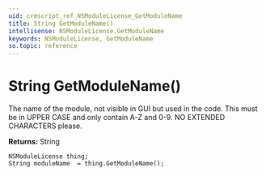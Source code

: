 ```yaml
---
uid: crmscript_ref_NSModuleLicense_GetModuleName
title: String GetModuleName()
intellisense: NSModuleLicense.GetModuleName
keywords: NSModuleLicense, GetModuleName
so.topic: reference
---
```


# String GetModuleName()

The name of the module, not visible in GUI but used in the code. This must be in UPPER CASE and only contain A-Z and 0-9. NO EXTENDED CHARACTERS please.

**Returns:** String

```crmscript
NSModuleLicense thing;
String moduleName  = thing.GetModuleName();
```

